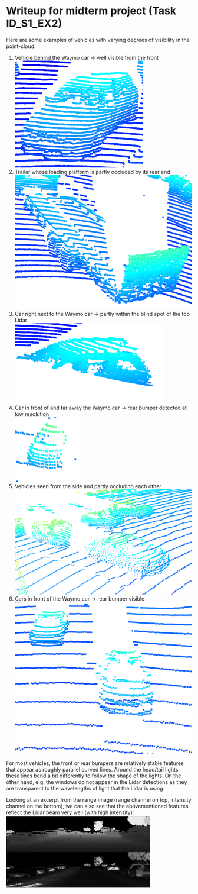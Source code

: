 # Writeup for midterm project (Task ID_S1_EX2)

Here are some examples of vehicles with varying degrees of visibility in the point-cloud: 

1. Vehicle behind the Waymo car -> well visible from the front\
  ![car1](img/car1.png)
2. Trailer whose loading platform is partly occluded by its rear end\
   ![car2](img/car2.png)
3. Car right next to the Waymo car -> partly within the blind spot of the top Lidar\
   ![car3](img/car3.png)
4. Car in front of and far away the Waymo car -> rear bumper detected at low resolution\
   ![car4](img/car4.png)
5. Vehicles seen from the side and partly occluding each other\
   ![car5](img/car5.png)
6. Cars in front of the Waymo car -> rear bumper visible\
   ![car6](img/car6.png)

For most vehicles, the front or rear bumpers are relatively stable features that appear as
roughly parallel curved lines. Around the head/tail lights these lines bend a bit differently to follow
the shape of the lights. On the other hand, e.g. the windows do not appear in the Lidar detections
as they are transparent to the wavelengths of light that the Lidar is using.

Looking at an excerpt from the range image (range channel on top, intensity channel on the bottom), we
can also see that the abovementioned features reflect the Lidar beam very well (with high intensity):
![range image](img/range_image.png)